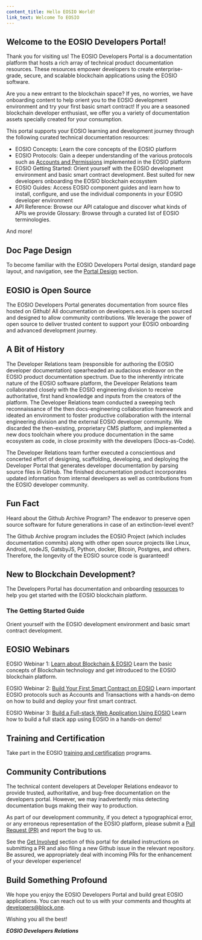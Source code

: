 ```yaml
---
content_title: Hello EOSIO World!
link_text: Welcome To EOSIO
---
```


## Welcome to the EOSIO Developers Portal! 

Thank you for visiting us! The EOSIO Developers Portal is a documentation platform that hosts a rich array of technical product documentation resources. These resources empower developers to create enterprise-grade, secure, and scalable blockchain applications using the EOSIO software.

Are you a new entrant to the blockchain space? If yes, no worries, we have onboarding content to help orient you to the EOSIO development environment and try your first basic smart contract! If you are a seasoned blockchain developer enthusiast, we offer you a variety of documentation assets specially created for your consumption.

This portal supports your EOSIO learning and development journey through the following curated technical documentation resources:

* EOSIO Concepts: Learn the core concepts of the EOSIO platform
* EOSIO Protocols: Gain a deeper understanding of the various protocols such as [Accounts and Permissions](../60_eosio-getting-started-guide/40_protocol-guides/40_accounts_and_permissions.md) implemented in the EOSIO platform
* EOSIO Getting Started: Orient yourself with the EOSIO development environment and basic smart contract development. Best suited for new developers onboarding the EOSIO blockchain ecosystem
* EOSIO Guides: Access EOSIO component guides and learn how to install, configure, and use the individual components in your EOSIO developer environment
* API Reference: Browse our API catalogue and discover what kinds of APIs we provide
Glossary: Browse through a curated list of EOSIO terminologies. 

And more!

## Doc Page Design

To become familiar with the EOSIO Developers Portal design, standard page layout, and navigation, see the [Portal Design](../40_navigation) section.

## EOSIO is Open Source

The EOSIO Developers Portal generates documentation from source files hosted on Github! All documentation on developers.eos.io is open sourced and designed to allow community contributions. We leverage the power of open source to deliver trusted content to support your EOSIO onboarding and advanced development journey.

## A Bit of History

The Developer Relations team (responsible for authoring the EOSIO developer documentation) spearheaded an audacious endeavor on the EOSIO product documentation spectrum. Due to the inherently intricate nature of the EOSIO software platform, the Developer Relations team collaborated closely with the EOSIO engineering division to receive authoritative, first hand knowledge and inputs from the creators of the platform. The Developer Relations team conducted a sweeping tech reconnaissance of the then docs-engineering collaboration framework and ideated an environment to foster productive collaboration with the internal engineering division and the external EOSIO developer community. We discarded the then-existing, proprietary CMS platform, and implemented a new docs toolchain where you produce documentation in the same ecosystem as code, in close proximity with the developers (Docs-as-Code). 

The Developer Relations team further executed a conscientious and concerted effort of designing, scaffolding, developing, and deploying the Developer Portal that generates developer documentation by parsing source files in GitHub. The finished documentation product incorporates updated information from internal developers as well as contributions from the EOSIO developer community.

## Fun Fact

Heard about the Github Archive Program? The endeavor to preserve open source software for future generations in case of an extinction-level event? 

The Github Archive program includes the EOSIO Project (which includes documentation commits) along with other open source projects like Linux, Android, nodeJS, GatsbyJS, Python, docker, Bitcoin, Postgres, and others. Therefore, the longevity of the EOSIO source code is guaranteed!

## New to Blockchain Development?

The Developers Portal has documentation and onboarding [resources](../60_eosio-getting-started-guide) to help you get started with the EOSIO blockchain platform. 

### The Getting Started Guide 
Orient yourself with the EOSIO development environment and basic smart contract development.

## EOSIO Webinars

EOSIO Webinar 1: [Learn about Blockchain & EOSIO](https://eos.io/webinars/learn-about-blockchain-eosio/)
Learn the basic concepts of Blockchain technology and get introduced to the EOSIO blockchain platform. 

EOSIO Webinar 2: [Build Your First Smart Contract on EOSIO](https://eos.io/webinars/build-your-first-smart-contract-on-eosio/)
Learn important EOSIO protocols such as Accounts and Transactions with a hands-on demo on how to build and deploy your first smart contract. 

EOSIO Webinar 3: [Build a Full-stack Web Application Using EOSIO](https://eos.io/webinars/build-a-full-stack-web-application-using-eosio/)
Learn how to build a full stack app using EOSIO in a hands-on demo! 

## Training and Certification
Take part in the EOSIO [training and certification](https://eos.io/eosio-for-business/training-certification/) programs.


## Community Contributions

The technical content developers at Developer Relations endeavor to provide trusted, authoritative, and bug-free documentation on the developers portal. However, we may inadvertently miss detecting documentation bugs making their way to production.  

As part of our development community, if you detect a typographical error, or any erroneous representation of the EOSIO platform, please submit a [Pull Request (PR)](https://docs.github.com/en/free-pro-team@latest/github/collaborating-with-issues-and-pull-requests/creating-a-pull-request) and report the bug to us. 

See the [Get Involved](../96_get_involved) section of this portal for detailed instructions on submitting a PR and also filing a new Github issue in the relevant repository. Be assured, we appropriately deal with incoming PRs for the enhancement of your developer experience! 

## Build Something Profound

We hope you enjoy the EOSIO Developers Portal and build great EOSIO applications. You can reach out to us with your comments and thoughts at developers@block.one.

Wishing you all the best! 

***EOSIO Developers Relations*** 